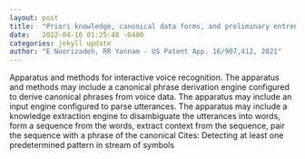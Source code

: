 ```yaml
---
layout: post
title:  "Priori knowledge, canonical data forms, and preliminary entrentropy reduction for ivr"
date:   2022-04-16 01:25:48 -0400
categories: jekyll update
author: "E Noorizadeh, RR Yannam - US Patent App. 16/907,412, 2021"
---
```

Apparatus and methods for interactive voice recognition. The apparatus and methods may include a canonical phrase derivation engine configured to derive canonical phrases from voice data. The apparatus may include an input engine configured to parse utterances. The apparatus may include a knowledge extraction engine to disambiguate the utterances into words, form a sequence from the words, extract context from the sequence, pair the sequence with a phrase of the canonical Cites: Detecting at least one predetermined pattern in stream of symbols